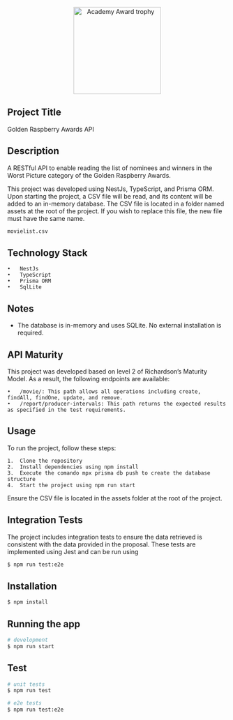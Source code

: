 <p align="center">
  <a target="blank"><img src="https://upload.wikimedia.org/wikipedia/pt/d/dc/Academy_Award_trophy.jpg" width="200" alt="Academy Award trophy" /></a>
</p>

## Project Title

Golden Raspberry Awards API

## Description

A RESTful API to enable reading the list of nominees and winners in the Worst Picture category of the Golden Raspberry Awards.

This project was developed using NestJs, TypeScript, and Prisma ORM. Upon starting the project, a CSV file will be read, and its content will be added to an in-memory database. The CSV file is located in a folder named assets at the root of the project. If you wish to replace this file, the new file must have the same name.

```bash
movielist.csv
```

## Technology Stack

    •	NestJs
    •	TypeScript
    •	Prisma ORM
    •	SqlLite

## Notes

- The database is in-memory and uses SQLite. No external installation is required.

## API Maturity

This project was developed based on level 2 of Richardson’s Maturity Model. As a result, the following endpoints are available:

    •	/movie/: This path allows all operations including create, findAll, findOne, update, and remove.
    •	/report/producer-intervals: This path returns the expected results as specified in the test requirements.

## Usage

To run the project, follow these steps:

    1.	Clone the repository
    2.	Install dependencies using npm install
    3.	Execute the comando mpx prisma db push to create the database structure
    4.	Start the project using npm run start

Ensure the CSV file is located in the assets folder at the root of the project.

## Integration Tests

The project includes integration tests to ensure the data retrieved is consistent with the data provided in the proposal. These tests are implemented using Jest and can be run using

```bash
$ npm run test:e2e
```

## Installation

```bash
$ npm install
```

## Running the app

```bash
# development
$ npm run start

```

## Test

```bash
# unit tests
$ npm run test

# e2e tests
$ npm run test:e2e

```
